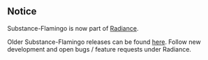 ## Notice

Substance-Flamingo is now part of [Radiance](https://github.com/kirill-grouchnikov/radiance).

Older Substance-Flamingo releases can be found [here](https://github.com/kirill-grouchnikov/radiance/tree/master/drop/archive). Follow new development and open bugs / feature requests under Radiance.
